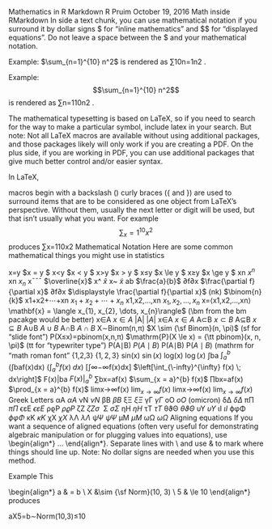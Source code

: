Mathematics in R Markdown
R Pruim
October 19, 2016
Math inside RMarkdown
In side a text chunk, you can use mathematical notation if you surround it by dollar signs $ for “inline mathematics” and $$ for “displayed equations”. Do not leave a space between the $ and your mathematical notation.

Example: $\sum_{n=1}^{10} n^2$ is rendered as ∑10n=1n2
.

Example: $$\sum_{n=1}^{10} n^2$$ is rendered as
∑n=110n2
.

The mathematical typesetting is based on LaTeX, so if you need to search for the way to make a particular symbol, include latex in your search. But note: Not all LaTeX macros are available without using additional packages, and those packages likely will only work if you are creating a PDF. On the plus side, if you are working in PDF, you can use additional packages that give much better control and/or easier syntax.

In LaTeX,

macros begin with a backslash (\)
curly braces ({ and }) are used to surround items that are to be considered as one object from LaTeX’s perspective.
Without them, usually the next letter or digit will be used, but that isn’t usually what you want. For example $$\sum_x=1^10 x^2$$ produces
∑x=110x2
Mathematical Notation
Here are some common mathematical things you might use in statistics

x=y
$x = y $
x<y
$x < y $
x>y
$x > y $
x≤y
$x \le y $
x≥y
$x \ge y $
xn
$x^{n}$
xn
$x_{n}$
x¯¯¯
$\overline{x}$
x^
$\hat{x}$
x~
$\tilde{x}$
ab
$\frac{a}{b}$
∂f∂x
$\frac{\partial f}{\partial x}$
∂f∂x
$\displaystyle \frac{\partial f}{\partial x}$
(nk)
$\binom{n}{k}$
x1+x2+⋯+xn
$x_{1} + x_{2} + \cdots + x_{n}$
x1,x2,…,xn
$x_{1}, x_{2}, \dots, x_{n}$
x=⟨x1,x2,…,xn⟩
\mathbf{x} = \langle x_{1}, x_{2}, \dots, x_{n}\rangle$ (\bm from the bm pacakge would be better)
x∈A
$x \in A$
|A|
$|A|$
x∈A
$x \in A$
A⊂B
$x \subset B$
A⊆B
$x \subseteq B$
A∪B
$A \cup B$
A∩B
$A \cap B$
X∼Binom(n,π)
$X \sim {\sf Binom}(n, \pi)$ (sf for “slide font”)
P(X≤x)=pbinom(x,n,π)
$\mathrm{P}(X \le x) = {\tt pbinom}(x, n, \pi)$ (tt for “typewriter type”)
P(A∣B)
$P(A \mid B)$
P(A∣B)
$\mathrm{P}(A \mid B)$ (mathrm for “math roman font”
{1,2,3}
$\{1, 2, 3\}$
sin(x)
$\sin(x)$
log(x)
$\log(x)$
∫ba
$\int_{a}^{b}$
(∫baf(x)dx)
$\left(\int_{a}^{b} f(x) \; dx\right)$
[∫∞−∞f(x)dx]
$\left[\int_{\-infty}^{\infty} f(x) \; dx\right]$
F(x)|ba
$\left. F(x) \right|_{a}^{b}$
∑bx=af(x)
$\sum_{x = a}^{b} f(x)$
∏bx=af(x)
$\prod_{x = a}^{b} f(x)$
limx→∞f(x)
$\lim_{x \to \infty} f(x)$
limx→∞f(x)
$\displaystyle \lim_{x \to \infty} f(x)$
Greek Letters
αA
$\alpha A$	νN
$\nu N$
βB
$\beta B$	ξΞ
$\xi\Xi$
γΓ
$\gamma \Gamma$	oO
$o O$ (omicron)
δΔ
$\delta \Delta$	πΠ
$\pi \Pi$
ϵεE
$\epsilon \varepsilon E$	ρϱP
$\rho\varrho P$
ζZ
$\zeta Z \sigma \,\!$	Σ
$\sigma \Sigma$
ηH
$\eta H$	τT
$\tau T$
θϑΘ
$\theta \vartheta \Theta$	υΥ
$\upsilon \Upsilon$
ιI
$\iota I$	ϕφΦ
$\phi \varphi \Phi$
κK
$\kappa K$	χX
$\chi X$
λΛ
$\lambda \Lambda$	ψΨ
$\psi \Psi$
μM
$\mu M$	ωΩ
$\omega \Omega$
Aligning equations
If you want a sequence of aligned equations (often very useful for demonstrating algebraic manipulation or for plugging values into equations), use \begin{align*} ... \end{align*}. Separate lines with \\ and use & to mark where things should line up. Note: No dollar signs are needed when you use this method.

Example
This

\begin{align*}
a & = b \\
X &\sim {\sf Norm}(10, 3) \\
5 & \le 10
\end{align*}
produces

aX5=b∼Norm(10,3)≤10